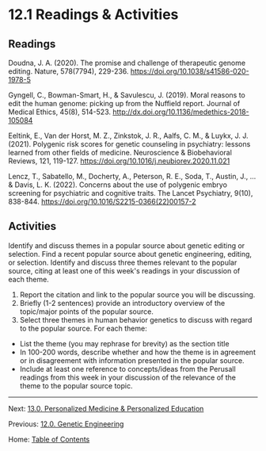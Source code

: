 # 12.1 Readings & Activities

## Readings

Doudna, J. A. (2020). The promise and challenge of therapeutic genome editing. Nature, 578(7794), 229-236. https://doi.org/10.1038/s41586-020-1978-5

Gyngell, C., Bowman-Smart, H., & Savulescu, J. (2019). Moral reasons to edit the human genome: picking up from the Nuffield report. Journal of Medical Ethics, 45(8), 514-523. http://dx.doi.org/10.1136/medethics-2018-105084

Eeltink, E., Van der Horst, M. Z., Zinkstok, J. R., Aalfs, C. M., & Luykx, J. J. (2021). Polygenic risk scores for genetic counseling in psychiatry: lessons learned from other fields of medicine. Neuroscience & Biobehavioral Reviews, 121, 119-127. https://doi.org/10.1016/j.neubiorev.2020.11.021

Lencz, T., Sabatello, M., Docherty, A., Peterson, R. E., Soda, T., Austin, J., ... & Davis, L. K. (2022). Concerns about the use of polygenic embryo screening for psychiatric and cognitive traits. The Lancet Psychiatry, 9(10), 838-844. https://doi.org/10.1016/S2215-0366(22)00157-2

## Activities

Identify and discuss themes in a popular source about genetic editing or selection. Find a recent popular source about genetic engineering, editing, or selection. Identify and discuss three themes relevant to the popular source, citing at least one of this week's readings in your discussion of each theme.

1. Report the citation and link to the popular source you will be discussing.
2. Briefly (1-2 sentences) provide an introductory overview of the topic/major points of the popular source.
3. Select three themes in human behavior genetics to discuss with regard to the popular source. For each theme:
- List the theme (you may rephrase for brevity) as the section title
- In 100-200 words, describe whether and how the theme is in agreement or in disagreement with information presented in the popular source.
- Include at least one reference to concepts/ideas from the Perusall readings from this week in your discussion of the relevance of the theme to the popular source topic.

--------

Next: [13.0. Personalized Medicine & Personalized Education](../ch13/13.0_personalized_medicine_and_education.md)

Previous: [12.0. Genetic Engineering](12.0_genetic_engineering.md)

Home: [Table of Contents](../index.md)
